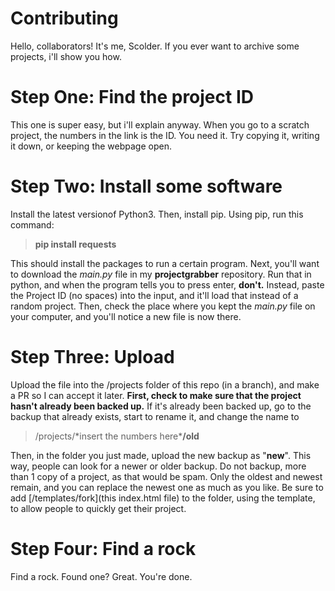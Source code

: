 # Contributing
Hello, collaborators! It's me, Scolder. If you ever want to archive some projects, i'll show you how.

# Step One: Find the project ID
This one is super easy, but i'll explain anyway. When you go to a scratch project, the numbers in the link is the ID. You need it. Try copying it, writing it down, or keeping the webpage open.
# Step Two: Install some software
Install the latest versionof Python3. Then, install pip. Using pip, run this command:

> **pip install requests**

This should install the packages to run a certain program. Next, you'll want to download the *main.py* file in my __projectgrabber__ repository. Run that in python, and when the program tells you to press enter, **don't.**
Instead, paste the Project ID (no spaces) into the input, and it'll load that instead of a random project. Then, check the place where you kept the *main.py* file on your computer, and you'll notice a new file is now there. 
# Step Three: Upload
Upload the file into the /projects folder of this repo (in a branch), and make a PR so I can accept it later.
**First, check to make sure that the project hasn't already been backed up.**
If it's already been backed up, go to the backup that already exists, start to rename it, and change the name to

> /projects/\*insert the numbers here\***/old**

Then, in the folder you just made, upload the new backup as "**new**". This way, people can look for a newer or older backup. Do not backup, more than 1 copy of a project, as that would be spam. Only the oldest and newest remain, and you can replace the newest one as much as you like. Be sure to add [/templates/fork](this index.html file) to the folder, using the template, to allow people to quickly get their project.

# Step Four: Find a rock
Find a rock. Found one? Great. You're done.
